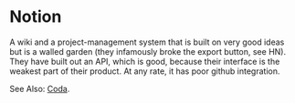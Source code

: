 # Notion
A wiki and a project-management system that is built on very good
ideas but is a walled garden (they infamously broke the export button, see HN).
They have built out an API, which is good, because their interface is
the weakest part of their product. At any rate, it has poor github integration.

See Also: [Coda](./coda-pm-software.md).